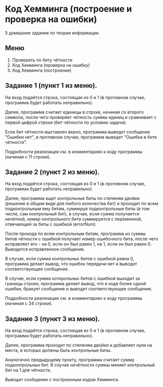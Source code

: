 # Код Хемминга (построение и проверка на ошибки)
5 домашнее задание по теории информации.

## Меню
1. Проверить по биту чётности
2. Код Хемминга (проверка на ошибку)
3. Код Хемминга (построение)


## Задание 1 (пункт 1 из меню).

На вход подаётся строка, состоящая из 0 и 1 (в противном случае, программа будет работать неправильно).

Далее, программа считает единицы в строке, начиная со второго символа, после чего проверяет чётность суммы единиц и сравнивает с первой цифрой строки (бит чётности по условию задачи).

Если бит чётности выставлен верно, программа выведет сообщение "Ошибки нет", в противном случае, программа выведет "Ошибка в бите чётности".

Подробности реализации см. в комментариях к коду программы (начиная с 11 строки).

## Задание 2 (пункт 2 из меню).

На вход подаётся строка, состоящая из 0 и 1 (в противном случае, программа будет работать неправильно).

Далее, программа ищет контрольные биты по степеням двойки (решение в общем виде для любого количества бит) и проходит по всем подконтрольным ему битам, суммируя подконтрольные биты (в том числе, сам контрольный бит), в случае, если сумма получается нечётной, номер контрольного бита суммируется с переменной, отвечающей за биты с ошибкой (errorNum).

После прохода по всем контрольным битам, программа из суммы битов чётности с ошибкой получает номер ошибочного бита, после чего исправляет его - на 0, если он был равен 1, на 1, если он был равен 0. Выводится исправленное сообщение.

В случае, если сумма контрольных битов с ошибкой равна 0, программа делает вывод, что ошибок передачи нет и выводит соответствующее сообщение.

В случае, если сумма котнрольных битов с ошибкой выходит за границы строки, программа делает вывод, что в коде более одной ошибки, бракует сообщение и выводит соответствующее сообщение.

Подробности реализации см. в комментариях к коду программы (начиная с 34 строки).

## Задание 3 (пункт 3 из меню).

На вход подаётся строка, состоящая из 0 и 1 (в противном случае, программа будет работать неправильно).

Далее, программа проходит по степеням двойки и добавляет нули на места, в которых должны быть контрольные биты.

Аналогично предыдущему пункту, программа считает сумму подконтрольных бит. В случае нечётности суммы меняет контрольный бит на 1 для чётности.

Выводит сообщение с построенным кодом Хемминга.
